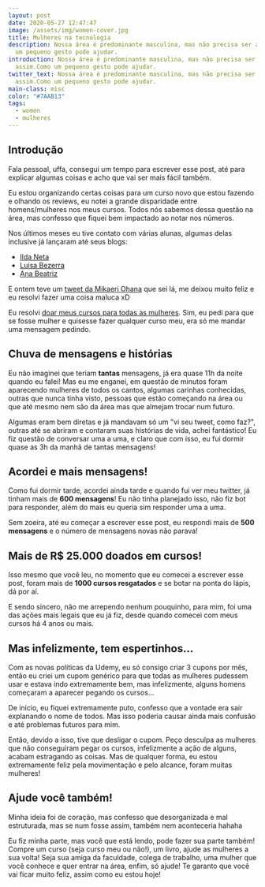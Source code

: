 ```yaml
---
layout: post
date: 2020-05-27 12:47:47
image: /assets/img/women-cover.jpg
title: Mulheres na tecnologia
description: Nossa área é predominante masculina, mas não precisa ser assim.Como
  um pequeno gesto pode ajudar.
introduction: Nossa área é predominante masculina, mas não precisa ser
  assim.Como um pequeno gesto pode ajudar.
twitter_text: Nossa área é predominante masculina, mas não precisa ser
  assim.Como um pequeno gesto pode ajudar.
main-class: misc
color: "#7AAB13"
tags:
  - women
  - mulheres
---
```

## Introdução

Fala pessoal, uffa, consegui um tempo para escrever esse post, até para explicar algumas coisas e acho que vai ser mais fácil também.

Eu estou organizando certas coisas para um curso novo que estou fazendo e olhando os reviews, eu notei a grande disparidade entre homens/mulheres nos meus cursos. Todos nós sabemos dessa questão na área, mas confesso que fiquei bem impactado ao notar nos números.

Nos últimos meses eu tive contato com várias alunas, algumas delas inclusive já lançaram até seus blogs:

- [Ilda Neta](https://ildaneta.netlify.app/)
- [Luisa Bezerra](https://www.luisabezerra.com.br/)
- [Ana Beatriz](https://anabneri.com.br/about/)

E ontem teve um [tweet da Mikaeri Ohana](https://twitter.com/mikaeriohana/status/1265438450997702656) que sei lá, me deixou muito feliz e eu resolvi fazer uma coisa maluca xD

Eu resolvi [doar meus cursos para todas as mulheres](https://twitter.com/Willian_justen/status/1265444818743853057). Sim, eu pedi para que se fosse mulher e quisesse fazer qualquer curso meu, era só me mandar uma mensagem pedindo.

## Chuva de mensagens e histórias

Eu não imaginei que teriam **tantas** mensagens, já era quase 11h da noite quando eu falei! Mas eu me enganei, em questão de minutos foram aparecendo mulheres de todos os cantos, algumas carinhas conhecidas, outras que nunca tinha visto, pessoas que estão começando na área ou que até mesmo nem são da área mas que almejam trocar num futuro.

Algumas eram bem diretas e já mandavam só um "vi seu tweet, como faz?", outras até se abriram e contaram suas histórias de vida, achei fantástico! Eu fiz questão de conversar uma a uma, e claro que com isso, eu fui dormir quase as 3h da manhã de tantas mensagens!

## Acordei e mais mensagens!

Como fui dormir tarde, acordei ainda tarde e quando fui ver meu twitter, já tinham mais de **600 mensagens**! Eu não tinha planejado isso, não fiz bot para responder, além do mais eu queria sim responder uma a uma.

Sem zoeira, até eu começar a escrever esse post, eu respondi mais de **500 mensagens** e o número de mensagens novas não parava! 

## Mais de R$ 25.000 doados em cursos!

Isso mesmo que você leu, no momento que eu comecei a escrever esse post, foram mais de **1000 cursos resgatados** e se botar na ponta do lápis, dá por aí.

E sendo sincero, não me arrependo nenhum pouquinho, para mim, foi uma das ações mais legais que eu já fiz, desde quando comecei com meus cursos há 4 anos ou mais.

## Mas infelizmente, tem espertinhos...

Com as novas políticas da Udemy, eu só consigo criar 3 cupons por mês, então eu criei um cupom genérico para que todas as mulheres pudessem usar e estava indo extremamente bem, mas infelizmente, alguns homens começaram a aparecer pegando os cursos...

De início, eu fiquei extremamente puto, confesso que a vontade era sair explanando o nome de todos. Mas isso poderia causar ainda mais confusão e até problemas futuros para mim. 

Então, devido a isso, tive que desligar o cupom. Peço desculpa as mulheres que não conseguiram pegar os cursos, infelizmente a ação de alguns, acabam estragando as coisas. Mas de qualquer forma, eu estou extremamente feliz pela movimentação e pelo alcance, foram muitas mulheres!

## Ajude você também!

Minha ideia foi de coração, mas confesso que desorganizada e mal estruturada, mas se num fosse assim, também nem aconteceria hahaha

Eu fiz minha parte, mas você que está lendo, pode fazer sua parte também! Compre um curso (seja curso meu ou não!), um livro, ajude as mulheres a sua volta! Seja sua amiga da faculdade, colega de trabalho, uma mulher que você conhece e quer entrar na área, enfim, só ajude! Te garanto que você vai ficar muito feliz, assim como eu estou hoje!
